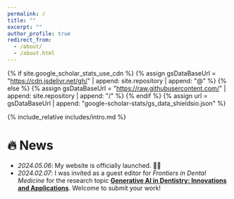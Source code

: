 ```yaml
---
permalink: /
title: ""
excerpt: ""
author_profile: true
redirect_from: 
  - /about/
  - /about.html
---
```


{% if site.google_scholar_stats_use_cdn %}
{% assign gsDataBaseUrl = "https://cdn.jsdelivr.net/gh/" | append: site.repository | append: "@" %}
{% else %}
{% assign gsDataBaseUrl = "https://raw.githubusercontent.com/" | append: site.repository | append: "/" %}
{% endif %}
{% assign url = gsDataBaseUrl | append: "google-scholar-stats/gs_data_shieldsio.json" %}

<span class='anchor' id='about-me'></span>

{% include_relative includes/intro.md %}


# 🔥 News
- *2024.05.06*: My website is officially launched. 🎉🎉
- *2024.02.07*: I was invited as a guest editor for *Frontiers in Dental Medicine* for the research topic **[Generative AI in Dentistry: Innovations and Applications](https://www.frontiersin.org/research-topics/61620/generative-ai-in-dentistry-innovations-and-applications/overview)**. Welcome to submit your work!
 

<script type='text/javascript' id='clustrmaps' src='//cdn.clustrmaps.com/map_v2.js?cl=ffffff&w=300&t=n&d=VtuMTGPTkeAnHKKoDeGVhdPnIQXWl3H-5NAwHr0C6WY'></script>
